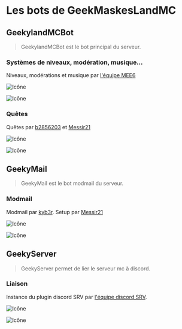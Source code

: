 # Les bots de GeekMaskesLandMC
## GeekylandMCBot
> GeekylandMCBot est le bot principal du serveur.
### Systèmes de niveaux, modération, musique...
Niveaux, modérations et musique par [l'équipe MEE6](https://github.com/mee6)

![Icône](https://i.imgur.com/dNmHxwd.png)

![Icône](https://i.imgur.com/XSvCAd6.png)
### Quêtes 
Quêtes par [b2856203](https://github.com/b2856203) et [Messir21](https://github.com/messir21)

![Icône](https://i.imgur.com/oH3FvGF.png)

![Icône](https://i.imgur.com/XSvCAd6.png)
## GeekyMail
> GeekyMail est le bot modmail du serveur.
### Modmail
Modmail par [kyb3r](https://github.com/kyb3r).
Setup par [Messir21](https://github.com/messir21)

![Icône](https://i.imgur.com/M3oDVKr.png)

![Icône](https://i.imgur.com/3IN02pz.png)
## GeekyServer
> GeekyServer permet de lier le serveur mc à discord.
### Liaison
Instance du plugin discord SRV par [l'équipe discord SRV](https://github.com/discordsrv).

![Icône](https://i.imgur.com/M3oDVKr.png)

![Icône](https://i.imgur.com/viHfiuq.png)
